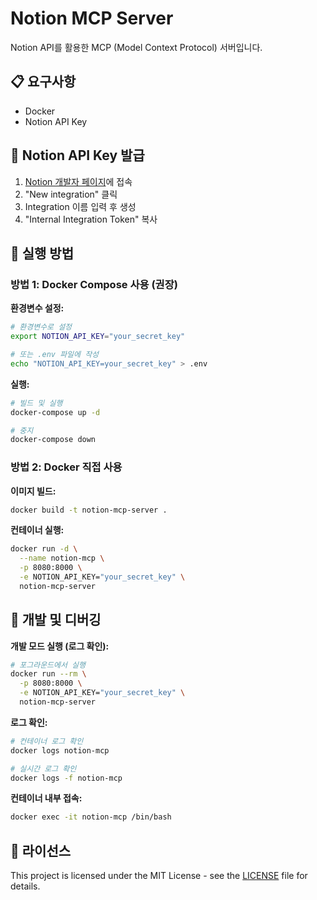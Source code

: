# Notion MCP Server

Notion API를 활용한 MCP (Model Context Protocol) 서버입니다.

## 📋 요구사항

- Docker
- Notion API Key

## 🔑 Notion API Key 발급

1. [Notion 개발자 페이지](https://www.notion.so/my-integrations)에 접속
2. "New integration" 클릭
3. Integration 이름 입력 후 생성
4. "Internal Integration Token" 복사

## 🚀 실행 방법

### 방법 1: Docker Compose 사용 (권장)

**환경변수 설정:**
```bash
# 환경변수로 설정
export NOTION_API_KEY="your_secret_key"

# 또는 .env 파일에 작성
echo "NOTION_API_KEY=your_secret_key" > .env
```

**실행:**
```bash
# 빌드 및 실행
docker-compose up -d

# 중지
docker-compose down
```

### 방법 2: Docker 직접 사용

**이미지 빌드:**
```bash
docker build -t notion-mcp-server .
```

**컨테이너 실행:**
```bash
docker run -d \
  --name notion-mcp \
  -p 8080:8000 \
  -e NOTION_API_KEY="your_secret_key" \
  notion-mcp-server
```

## 🔧 개발 및 디버깅

**개발 모드 실행 (로그 확인):**
```bash
# 포그라운드에서 실행
docker run --rm \
  -p 8080:8000 \
  -e NOTION_API_KEY="your_secret_key" \
  notion-mcp-server
```

**로그 확인:**
```bash
# 컨테이너 로그 확인
docker logs notion-mcp

# 실시간 로그 확인
docker logs -f notion-mcp
```

**컨테이너 내부 접속:**
```bash
docker exec -it notion-mcp /bin/bash
```

## 📄 라이선스

This project is licensed under the MIT License - see the [LICENSE](LICENSE) file for details.
